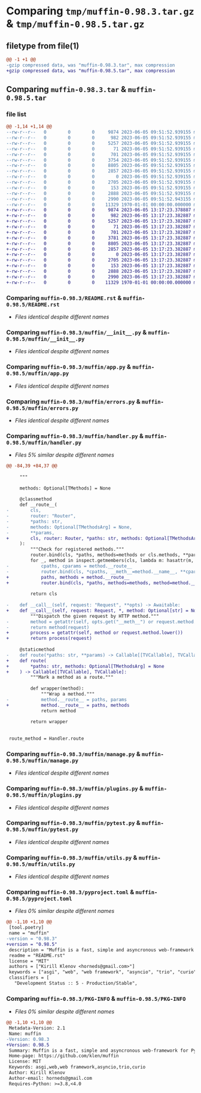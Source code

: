 # Comparing `tmp/muffin-0.98.3.tar.gz` & `tmp/muffin-0.98.5.tar.gz`

## filetype from file(1)

```diff
@@ -1 +1 @@
-gzip compressed data, was "muffin-0.98.3.tar", max compression
+gzip compressed data, was "muffin-0.98.5.tar", max compression
```

## Comparing `muffin-0.98.3.tar` & `muffin-0.98.5.tar`

### file list

```diff
@@ -1,14 +1,14 @@
--rw-r--r--   0        0        0     9874 2023-06-05 09:51:52.939155 muffin-0.98.3/README.rst
--rw-r--r--   0        0        0      982 2023-06-05 09:51:52.939155 muffin-0.98.3/muffin/__init__.py
--rw-r--r--   0        0        0     5257 2023-06-05 09:51:52.939155 muffin-0.98.3/muffin/app.py
--rw-r--r--   0        0        0       71 2023-06-05 09:51:52.939155 muffin-0.98.3/muffin/constants.py
--rw-r--r--   0        0        0      701 2023-06-05 09:51:52.939155 muffin-0.98.3/muffin/errors.py
--rw-r--r--   0        0        0     3754 2023-06-05 09:51:52.939155 muffin-0.98.3/muffin/handler.py
--rw-r--r--   0        0        0     8805 2023-06-05 09:51:52.939155 muffin-0.98.3/muffin/manage.py
--rw-r--r--   0        0        0     2857 2023-06-05 09:51:52.939155 muffin-0.98.3/muffin/plugins.py
--rw-r--r--   0        0        0        0 2023-06-05 09:51:52.939155 muffin-0.98.3/muffin/py.typed
--rw-r--r--   0        0        0     2705 2023-06-05 09:51:52.939155 muffin-0.98.3/muffin/pytest.py
--rw-r--r--   0        0        0      153 2023-06-05 09:51:52.939155 muffin-0.98.3/muffin/types.py
--rw-r--r--   0        0        0     2888 2023-06-05 09:51:52.939155 muffin-0.98.3/muffin/utils.py
--rw-r--r--   0        0        0     2990 2023-06-05 09:51:52.943155 muffin-0.98.3/pyproject.toml
--rw-r--r--   0        0        0    11329 1970-01-01 00:00:00.000000 muffin-0.98.3/PKG-INFO
+-rw-r--r--   0        0        0     9874 2023-06-05 13:17:23.378887 muffin-0.98.5/README.rst
+-rw-r--r--   0        0        0      982 2023-06-05 13:17:23.382887 muffin-0.98.5/muffin/__init__.py
+-rw-r--r--   0        0        0     5257 2023-06-05 13:17:23.382887 muffin-0.98.5/muffin/app.py
+-rw-r--r--   0        0        0       71 2023-06-05 13:17:23.382887 muffin-0.98.5/muffin/constants.py
+-rw-r--r--   0        0        0      701 2023-06-05 13:17:23.382887 muffin-0.98.5/muffin/errors.py
+-rw-r--r--   0        0        0     3781 2023-06-05 13:17:23.382887 muffin-0.98.5/muffin/handler.py
+-rw-r--r--   0        0        0     8805 2023-06-05 13:17:23.382887 muffin-0.98.5/muffin/manage.py
+-rw-r--r--   0        0        0     2857 2023-06-05 13:17:23.382887 muffin-0.98.5/muffin/plugins.py
+-rw-r--r--   0        0        0        0 2023-06-05 13:17:23.382887 muffin-0.98.5/muffin/py.typed
+-rw-r--r--   0        0        0     2705 2023-06-05 13:17:23.382887 muffin-0.98.5/muffin/pytest.py
+-rw-r--r--   0        0        0      153 2023-06-05 13:17:23.382887 muffin-0.98.5/muffin/types.py
+-rw-r--r--   0        0        0     2888 2023-06-05 13:17:23.382887 muffin-0.98.5/muffin/utils.py
+-rw-r--r--   0        0        0     2990 2023-06-05 13:17:23.382887 muffin-0.98.5/pyproject.toml
+-rw-r--r--   0        0        0    11329 1970-01-01 00:00:00.000000 muffin-0.98.5/PKG-INFO
```

### Comparing `muffin-0.98.3/README.rst` & `muffin-0.98.5/README.rst`

 * *Files identical despite different names*

### Comparing `muffin-0.98.3/muffin/__init__.py` & `muffin-0.98.5/muffin/__init__.py`

 * *Files identical despite different names*

### Comparing `muffin-0.98.3/muffin/app.py` & `muffin-0.98.5/muffin/app.py`

 * *Files identical despite different names*

### Comparing `muffin-0.98.3/muffin/errors.py` & `muffin-0.98.5/muffin/errors.py`

 * *Files identical despite different names*

### Comparing `muffin-0.98.3/muffin/handler.py` & `muffin-0.98.5/muffin/handler.py`

 * *Files 5% similar despite different names*

```diff
@@ -84,39 +84,37 @@
 
     """
 
     methods: Optional[TMethods] = None
 
     @classmethod
     def __route__(
-        cls,
-        router: "Router",
-        *paths: str,
-        methods: Optional[TMethodsArg] = None,
-        **params,
+        cls, router: Router, *paths: str, methods: Optional[TMethodsArg] = None, **params
     ):
         """Check for registered methods."""
         router.bind(cls, *paths, methods=methods or cls.methods, **params)
         for _, method in inspect.getmembers(cls, lambda m: hasattr(m, "__route__")):
-            cpaths, cparams = method.__route__
-            router.bind(cls, *cpaths, __meth__=method.__name__, **cparams)
+            paths, methods = method.__route__
+            router.bind(cls, *paths, methods=methods, method=method.__name__)
 
         return cls
 
-    def __call__(self, request: "Request", **opts) -> Awaitable:
+    def __call__(self, request: Request, *, method: Optional[str] = None, **_) -> Awaitable:
         """Dispatch the given request by HTTP method."""
-        method = getattr(self, opts.get("__meth__") or request.method.lower())
-        return method(request)
+        process = getattr(self, method or request.method.lower())
+        return process(request)
 
     @staticmethod
-    def route(*paths: str, **params) -> Callable[[TVCallable], TVCallable]:
+    def route(
+        *paths: str, methods: Optional[TMethodsArg] = None
+    ) -> Callable[[TVCallable], TVCallable]:
         """Mark a method as a route."""
 
         def wrapper(method):
             """Wrap a method."""
-            method.__route__ = paths, params
+            method.__route__ = paths, methods
             return method
 
         return wrapper
 
 
 route_method = Handler.route
```

### Comparing `muffin-0.98.3/muffin/manage.py` & `muffin-0.98.5/muffin/manage.py`

 * *Files identical despite different names*

### Comparing `muffin-0.98.3/muffin/plugins.py` & `muffin-0.98.5/muffin/plugins.py`

 * *Files identical despite different names*

### Comparing `muffin-0.98.3/muffin/pytest.py` & `muffin-0.98.5/muffin/pytest.py`

 * *Files identical despite different names*

### Comparing `muffin-0.98.3/muffin/utils.py` & `muffin-0.98.5/muffin/utils.py`

 * *Files identical despite different names*

### Comparing `muffin-0.98.3/pyproject.toml` & `muffin-0.98.5/pyproject.toml`

 * *Files 0% similar despite different names*

```diff
@@ -1,10 +1,10 @@
 [tool.poetry]
 name = "muffin"
-version = "0.98.3"
+version = "0.98.5"
 description = "Muffin is a fast, simple and asyncronous web-framework for Python 3 (asyncio, trio, curio)"
 readme = "README.rst"
 license = "MIT"
 authors = ["Kirill Klenov <horneds@gmail.com>"]
 keywords = ["asgi", "web", "web framework", "asyncio", "trio", "curio"]
 classifiers = [
   "Development Status :: 5 - Production/Stable",
```

### Comparing `muffin-0.98.3/PKG-INFO` & `muffin-0.98.5/PKG-INFO`

 * *Files 0% similar despite different names*

```diff
@@ -1,10 +1,10 @@
 Metadata-Version: 2.1
 Name: muffin
-Version: 0.98.3
+Version: 0.98.5
 Summary: Muffin is a fast, simple and asyncronous web-framework for Python 3 (asyncio, trio, curio)
 Home-page: https://github.com/klen/muffin
 License: MIT
 Keywords: asgi,web,web framework,asyncio,trio,curio
 Author: Kirill Klenov
 Author-email: horneds@gmail.com
 Requires-Python: >=3.8,<4.0
```

